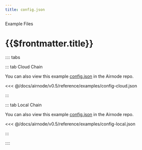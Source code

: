 ```yaml
---
title: config.json
---
```


<TitleSpan>Example Files</TitleSpan>

# {{$frontmatter.title}}

<VersionWarning/>

:::: tabs

::: tab Cloud Chain

You can also view this example [config.json](https://github.com/api3dao/airnode/blob/v0.5/packages/airnode-deployer/config/config.example.json) in the Airnode repo.

<<< @/docs/airnode/v0.5/reference/examples/config-cloud.json

:::

::: tab Local Chain

You can also view this example [config.json](https://github.com/api3dao/airnode/blob/v0.5/packages/airnode-node/config/config.example.json) in the Airnode repo.

<<< @/docs/airnode/v0.5/reference/examples/config-local.json

:::

::::
